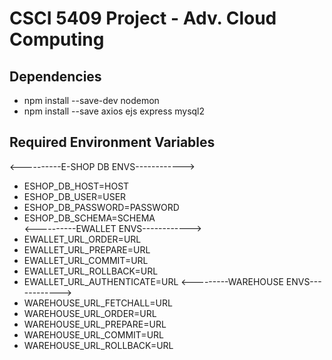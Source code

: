 # CSCI 5409 Project - Adv. Cloud Computing

## Dependencies
- npm install --save-dev nodemon 
- npm install --save axios ejs express mysql2

## Required Environment Variables
<----------E-SHOP DB ENVS------------>
- ESHOP_DB_HOST=HOST
- ESHOP_DB_USER=USER
- ESHOP_DB_PASSWORD=PASSWORD
- ESHOP_DB_SCHEMA=SCHEMA <br>
<----------EWALLET ENVS------------>
- EWALLET_URL_ORDER=URL
- EWALLET_URL_PREPARE=URL
- EWALLET_URL_COMMIT=URL
- EWALLET_URL_ROLLBACK=URL
- EWALLET_URL_AUTHENTICATE=URL
 <---------WAREHOUSE ENVS------------>
- WAREHOUSE_URL_FETCHALL=URL
- WAREHOUSE_URL_ORDER=URL
- WAREHOUSE_URL_PREPARE=URL
- WAREHOUSE_URL_COMMIT=URL
- WAREHOUSE_URL_ROLLBACK=URL
